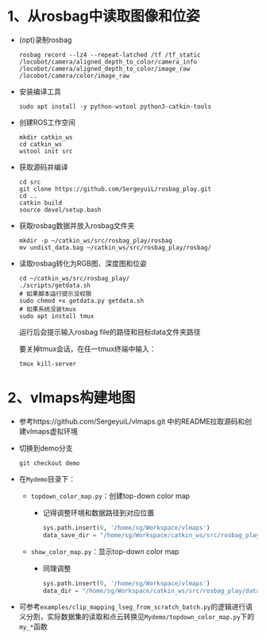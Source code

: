 # 1、从rosbag中读取图像和位姿

- (opt)录制rosbag

  ```shell
  rosbag record --lz4 --repeat-latched /tf /tf_static /locobot/camera/aligned_depth_to_color/camera_info /locobot/camera/aligned_depth_to_color/image_raw /locobot/camera/color/image_raw
  ```

- 安装编译工具

  ```shell
  sudo apt install -y python-wstool python3-catkin-tools
  ```

- 创建ROS工作空间

  ```shell
  mkdir catkin_ws
  cd catkin_ws
  wstool init src
  ```

- 获取源码并编译

  ```shell
  cd src
  git clone https://github.com/SergeyuiL/rosbag_play.git
  cd ..
  catkin build
  source devel/setup.bash
  ```

- 获取rosbag数据并放入rosbag文件夹

  ```shell
  mkdir -p ~/catkin_ws/src/rosbag_play/rosbag
  mv undist_data.bag ~/catkin_ws/src/rosbag_play/rosbag/
  ```

- 读取rosbag转化为RGB图、深度图和位姿

  ```shell
  cd ~/catkin_ws/src/rosbag_play/
  ./scripts/getdata.sh
  # 如果脚本运行提示没权限
  sudo chmod +x getdata.py getdata.sh
  # 如果系统没装tmux
  sudo apt install tmux
  ```

  运行后会提示输入rosbag file的路径和目标data文件夹路径

  要关掉tmux会话，在任一tmux终端中输入：

  ```shell
  tmux kill-server
  ```

# 2、vlmaps构建地图

- 参考https://github.com/SergeyuiL/vlmaps.git 中的README拉取源码和创建vlmaps虚拟环境

- 切换到demo分支

  ```shell
  git checkout demo
  ```

- 在```Mydemo```目录下：

  - ```topdown_color_map.py```：创建top-down color map

    - 记得调整环境和数据路径到对应位置

      ```python
      sys.path.insert(0, '/home/sg/Workspace/vlmaps')
      data_save_dir = "/home/sg/Workspace/catkin_ws/src/rosbag_play/data"
      ```

  - ```show_color_map.py```：显示top-down color map

    - 同理调整

      ```python
      sys.path.insert(0, '/home/sg/Workspace/vlmaps')
      data_dir = "/home/sg/Workspace/catkin_ws/src/rosbag_play/data"
      ```

- 可参考```examples/clip_mapping_lseg_from_scratch_batch.py```的逻辑进行语义分割，实际数据集的读取和点云转换见```Mydemo/topdown_color_map.py```下的```my_*```函数

